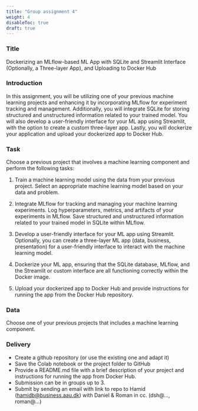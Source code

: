 ```yaml
---
title: "Group assignment 4"
weight: 4
disableToc: true
draft: true
---
```



### Title
Dockerizing an MLflow-based ML App with SQLite and Streamlit Interface (Optionally, a Three-layer App), and Uploading to Docker Hub

### Introduction
In this assignment, you will be utilizing one of your previous machine learning projects and enhancing it by incorporating MLflow for experiment tracking and management. Additionally, you will integrate SQLite for storing structured and unstructured information related to your trained model. You will also develop a user-friendly interface for your ML app using Streamlit, with the option to create a custom three-layer app. Lastly, you will dockerize your application and upload your dockerized app to Docker Hub.

### Task 
Choose a previous project that involves a machine learning component and perform the following tasks:

1. Train a machine learning model using the data from your previous project. Select an appropriate machine learning model based on your data and problem.

2. Integrate MLflow for tracking and managing your machine learning experiments. Log hyperparameters, metrics, and artifacts of your experiments in MLflow. Save structured and unstructured information related to your trained model in SQLite within MLflow.

3. Develop a user-friendly interface for your ML app using Streamlit. Optionally, you can create a three-layer ML app (data, business, presentation) for a user-friendly interface to interact with the machine learning model.

4. Dockerize your ML app, ensuring that the SQLite database, MLflow, and the Streamlit or custom interface are all functioning correctly within the Docker image.

5. Upload your dockerized app to Docker Hub and provide instructions for running the app from the Docker Hub repository.

### Data
Choose one of your previous projects that includes a machine learning component.

### Delivery
* Create a github repository (or use the existing one and adapt it)
* Save the Colab notebook or the project folder to GitHub
* Provide a README.md file with a brief description of your project and instructions for running the app from Docker Hub.
* Submission can be in groups up to 3.
* Submit by sending an email with link to repo to Hamid (hamidb@business.aau.dk) with Daniel & Roman in cc. (dsh@..., roman@...)


